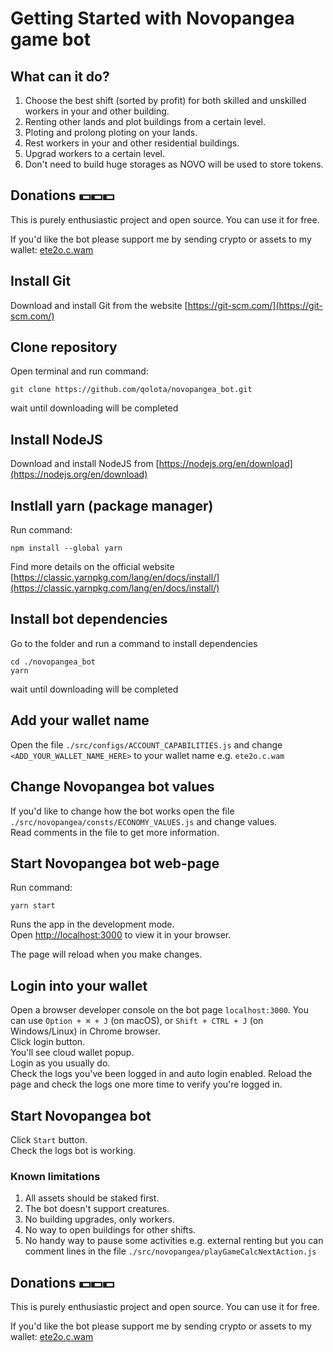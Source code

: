 # Getting Started with Novopangea game bot


## What can it do?
1. Choose the best shift (sorted by profit) for both skilled and unskilled workers in your and other building.
2. Renting other lands and plot buildings from a certain level.
3. Ploting and prolong ploting on your lands.
4. Rest workers in your and other residential buildings.
5. Upgrad workers to a certain level.
6. Don't need to build huge storages as NOVO will be used to store tokens.

## Donations 💵💵💵
This is purely enthusiastic project and open source. You can use it for free.

If you'd like the bot please support me by sending crypto or assets to my wallet: [ete2o.c.wam](https://waxblock.io/account/ete2o.c.wam)

## Install Git 
Download and install Git from the website [https://git-scm.com/](https://git-scm.com/)

## Clone repository

Open terminal and run command:

```
git clone https://github.com/qolota/novopangea_bot.git
```

wait until downloading will be completed


## Install NodeJS

Download and install NodeJS from [https://nodejs.org/en/download](https://nodejs.org/en/download)


## Instlall yarn (package manager)

Run command:

```
npm install --global yarn
```

Find more details on the official website [https://classic.yarnpkg.com/lang/en/docs/install/](https://classic.yarnpkg.com/lang/en/docs/install/)


## Install bot dependencies

Go to the folder and run a command to install dependencies
```
cd ./novopangea_bot
yarn
```

wait until downloading will be completed


## Add your wallet name

Open the file `./src/configs/ACCOUNT_CAPABILITIES.js` and change `<ADD_YOUR_WALLET_NAME_HERE>` to your wallet name e.g. `ete2o.c.wam`


## Change Novopangea bot values

If you'd like to change how the bot works open the file `./src/novopangea/consts/ECONOMY_VALUES.js` and change values.\
Read comments in the file to get more information.


## Start Novopangea bot web-page 

Run command:

```
yarn start
```

Runs the app in the development mode.\
Open [http://localhost:3000](http://localhost:3000) to view it in your browser.

The page will reload when you make changes.

## Login into your wallet

Open a browser developer console on the bot page `localhost:3000`. You can use `Option + ⌘ + J` (on macOS), or `Shift + CTRL + J` (on Windows/Linux) in Chrome browser.\
Click login button.\
You'll see cloud wallet popup.\
Login as you usually do.\
Check the logs you've been logged in and auto login enabled.
Reload the page and check the logs one more time to verify you're logged in.

## Start Novopangea bot

Click `Start` button.\
Check the logs bot is working.

### Known limitations

1. All assets should be staked first.
2. The bot doesn't support creatures.
3. No building upgrades, only workers.
4. No way to open buildings for other shifts.
5. No handy way to pause some activities e.g. external renting but you can comment lines in the file `./src/novopangea/playGameCalcNextAction.js`

## Donations 💵💵💵
This is purely enthusiastic project and open source. You can use it for free.

If you'd like the bot please support me by sending crypto or assets to my wallet: [ete2o.c.wam](https://waxblock.io/account/ete2o.c.wam)
